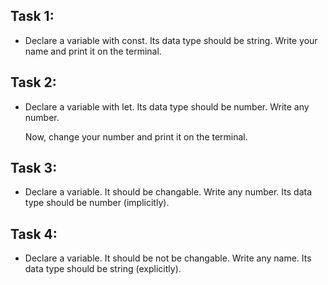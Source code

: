 ## Task 1:
- Declare a variable with const. Its data type should be string. Write your name and print it on the terminal.


## Task 2:
- Declare a variable with let. Its data type should be number. Write any number.

    Now, change your number and print it on the terminal.

## Task 3:
- Declare a variable. It should be changable. Write any number. 
Its data type should be number (implicitly). 

## Task 4:
- Declare a variable. It should be not be changable. Write any name. 
Its data type should be string (explicitly). 



